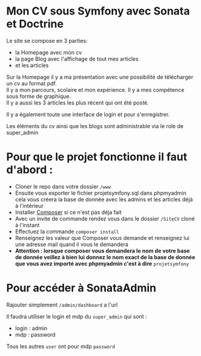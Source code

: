 
# Mon CV sous Symfony avec Sonata et Doctrine

Le site se compose en 3 parties: 
- la Homepage avec mon cv
- la page Blog avec l'affichage de tout mes articles
- et les articles

Sur la Homepage il y a ma présentation avec une possibilité de télécharger un cv au format pdf. \
Il y a mon parcours, scolaire et mon expérience. Il y a mes compétence sous forme de graphique. \
Il y a aussi les 3 articles les plus récent qui ont été posté. 

Il y a également toute une interface de login et pour s'enregistrer.

Les éléments du cv ainsi que les blogs sont administrable via le role de super_admin 

# Pour que le projet fonctionne il faut d'abord : 
- Cloner le repo dans votre dossier `/www` 
- Ensuite vous exporter le fichier projetsymfony.sql dans phpmyadmin cela vous créera la base de donnée avec les admins et les articles déjà à l'intérieur
- Installer [Composer](https://getcomposer.org/download/) si ce n'est pas déja fait
- Avec un invite de commande rendez vous dans le dossier `/SiteCV` cloné à l'instant 
- Effectuez la commande `composer install`
- Renseignez les valeur que Composer vous demande et renseignez lui une adresse mail quand il vous le demandera
- **Attention : lorsque composer vous demandera le nom de votre base de donnée veillez à bien lui donnez le nom exact de la base de donnée que vous avez importé avec phpmyadmin c'est à dire** `projetsymfony` 


# Pour accéder à SonataAdmin

Rajouter simplement `/admin/dashboard` a l'url

Il faudra utiliser le login et mdp du `super_admin` qui sont : 
- login : admin
- mdp : password

Tous les autres `user` ont pour mdp `password`

